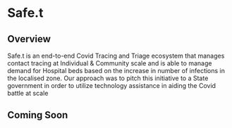 # Safe.t

## Overview

Safe.t is an end-to-end Covid Tracing and Triage ecosystem that manages contact tracing at Individual & Community scale and is able to manage demand for Hospital beds based on the increase in number of infections in the localised zone. Our approach was to pitch this initiative to a State government in order to utilize technology assistance in aiding the Covid battle at scale

## Coming Soon